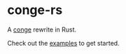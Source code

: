 # conge-rs

A [conge](https://github.com/nonk123/conge) rewrite in Rust.

Check out the [examples](examples) to get started.
